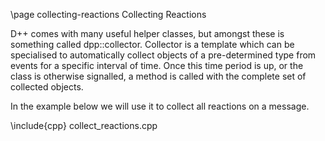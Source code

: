 \page collecting-reactions Collecting Reactions

D++ comes with many useful helper classes, but amongst these is something called dpp::collector. Collector is a template which can be specialised to automatically collect objects of a pre-determined type from events for a specific interval of time. Once this time period is up, or the class is otherwise signalled, a method is called with the complete set of collected objects.

In the example below we will use it to collect all reactions on a message.

\include{cpp} collect_reactions.cpp

